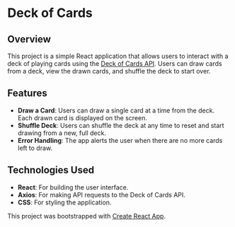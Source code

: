 # Deck of Cards

## Overview
This project is a simple React application that allows users to interact with a deck of playing cards using the [Deck of Cards API](http://deckofcardsapi.com/). Users can draw cards from a deck, view the drawn cards, and shuffle the deck to start over.

## Features
- **Draw a Card**: Users can draw a single card at a time from the deck. Each drawn card is displayed on the screen.
- **Shuffle Deck**: Users can shuffle the deck at any time to reset and start drawing from a new, full deck.
- **Error Handling**: The app alerts the user when there are no more cards left to draw.

## Technologies Used
- **React**: For building the user interface.
- **Axios**: For making API requests to the Deck of Cards API.
- **CSS**: For styling the application.


This project was bootstrapped with [Create React App](https://github.com/facebook/create-react-app).
